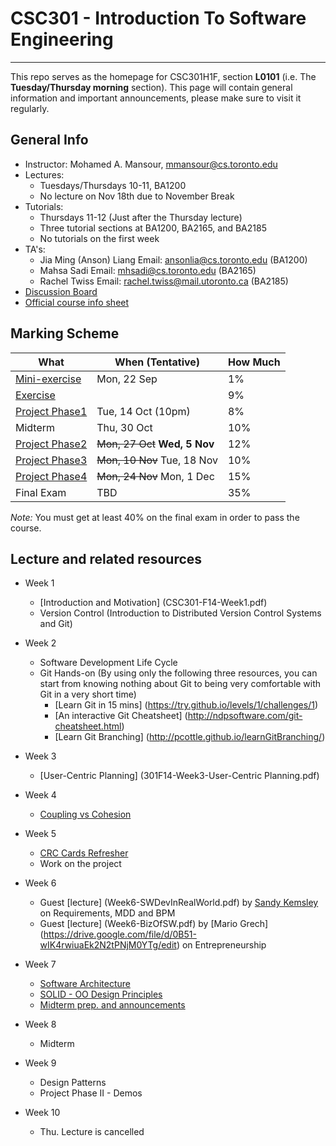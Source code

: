 # CSC301 - Introduction To Software Engineering #

----

This repo serves as the homepage for CSC301H1F, section **L0101** (i.e. The **Tuesday/Thursday morning** section).
This page will contain general information and important announcements, please make sure to visit it regularly.

## General Info ##

 * Instructor: Mohamed A. Mansour, mmansour@cs.toronto.edu
 * Lectures: 
   * Tuesdays/Thursdays 10-11, BA1200
   * No lecture on Nov 18th due to November Break
 * Tutorials:
   * Thursdays 11-12 (Just after the Thursday lecture)
   * Three tutorial sections at BA1200, BA2165, and BA2185
   * No tutorials on the first week
 * TA's: 
   * Jia Ming (Anson) Liang Email: ansonlia@cs.toronto.edu (BA1200)
   * Mahsa Sadi Email: mhsadi@cs.toronto.edu (BA2165)
   * Rachel Twiss Email: rachel.twiss@mail.utoronto.ca (BA2185)
 * [Discussion Board](http://piazza.com/utoronto.ca/fall2014/csc301/)
 * [Official course info sheet](301F14-CourseInfoSheet.pdf)


## Marking Scheme ##


What | When (Tentative) | How Much
--- | --- | ---
[Mini-exercise](https://github.com/csc301-fall2014/mini-exercise/tree/st-george-morning-section)  | Mon, 22 Sep | 1% | 1%
[Exercise](https://github.com/csc301-fall2014/CSC301H1F-L0101-Home/blob/master/exercise1.md) |  | 9%
[Project Phase1](https://github.com/csc301-fall2014/CSC301H1F-L0101-Home/blob/master/Phase1Handout.md) | Tue, 14 Oct (10pm)  | 8% 
Midterm        | Thu, 30 Oct | 10%
[Project Phase2](https://github.com/csc301-fall2014/CSC301H1F-L0101-Home/blob/master/Phase2Handout.md) | ~~Mon, 27 Oct~~  __Wed, 5 Nov__ | 12%
[Project Phase3](https://github.com/csc301-fall2014/CSC301H1F-L0101-Home/blob/master/Phase3Handout.md) | ~~Mon, 10 Nov~~ Tue, 18 Nov | 10% 
[Project Phase4](https://github.com/csc301-fall2014/CSC301H1F-L0101-Home/blob/master/Phase4Handout.md) | ~~Mon, 24 Nov~~ Mon, 1 Dec| 15%
Final Exam     | TBD         | 35%

*Note:* You must get at least 40% on the final exam in order to pass the course.

## Lecture and related resources ##
* Week 1
     * [Introduction and Motivation] (CSC301-F14-Week1.pdf)
     * Version Control (Introduction to Distributed Version Control Systems and Git)
   
* Week 2
   * Software Development Life Cycle  
   * Git Hands-on (By using only the following three resources, you can start from knowing nothing about Git to being very comfortable with Git in a very short time)
     * [Learn Git in 15 mins] (https://try.github.io/levels/1/challenges/1)
     * [An interactive Git Cheatsheet] (http://ndpsoftware.com/git-cheatsheet.html)
     * [Learn Git Branching] (http://pcottle.github.io/learnGitBranching/)
    
* Week 3
     * [User-Centric Planning] (301F14-Week3-User-Centric Planning.pdf)
* Week 4
     * [Coupling vs Cohesion](Week4-Coupling.pdf)
* Week 5
     * [CRC Cards Refresher](Week5-crc-301.pdf)
     * Work on the project
* Week 6
     * Guest [lecture] (Week6-SWDevInRealWorld.pdf) by [Sandy Kemsley](http://column2.com/about/) on Requirements, MDD and BPM
     * Guest [lecture] (Week6-BizOfSW.pdf) by [Mario Grech] (https://drive.google.com/file/d/0B51-wIK4rwiuaEk2N2tPNjM0YTg/edit) on Entrepreneurship

* Week 7
     * [Software Architecture](Week7-Arch-1.pdf)
     * [SOLID - OO Design Principles](Week7-SOLID.pdf)
     * [Midterm prep. and announcements](Week7-MidtermPrep.pdf)
* Week 8
     * Midterm   
* Week 9
     * Design Patterns
     * Project Phase II - Demos
* Week 10
     * Thu. Lecture is cancelled
